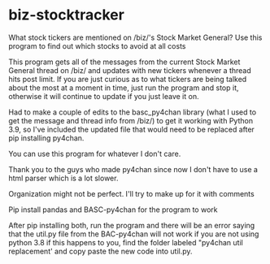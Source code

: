# biz-stocktracker
What stock tickers are mentioned on /biz/'s Stock Market General? Use this program to find out which stocks to avoid at all costs

This program gets all of the messages from the current Stock Market General thread on /biz/ and updates with new tickers
whenever a thread hits post limit. If you are just curious as to what tickers are being talked about the most at a
moment in time, just run the program and stop it, otherwise it will continue to update if you just leave it on.

Had to make a couple of edits to the basc_py4chan library (what I used to get the message and thread info from /biz/) to
get it working with Python 3.9, so I've included the updated file that would need to be replaced after pip installing
py4chan.

You can use this program for whatever I don't care. 

Thank you to the guys who made py4chan since now I don't have to use a html parser which is a lot slower. 

Organization might not be perfect. I'll try to make up for it with comments



Pip install pandas and BASC-py4chan for the program to work

After pip installing both, run the program and there will be an error saying that the util.py file from the BAC-py4chan will not work if you are not using python 3.8
if this happens to you, find the folder labeled "py4chan util replacement' and copy paste the new code into util.py.
